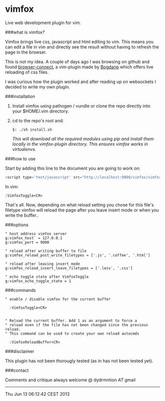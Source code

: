 vimfox
======

Live web development plugin for vim.


###what is vimfox?

Vimfox brings live css, javascript and html editing to vim. This means you
can edit a file in vim and directly see the result without having to refresh 
the page in the browser.

This is not my idea. A couple of days ago I was browsing on github and found 
[browser-connect](https://github.com/Bogdanp/browser-connect.vim), a vim-plugin
made by [Bogdanp](http://github.com/Bogdanp) which offers live reloading of css
files. 

I was curious how the plugin worked and after reading up on websockets I 
decided to write my own plugin.


###installation

1. Install vimfox using pathogen / vundle or clone the repo directly into
your $HOME/.vim directory.

2. cd to the repo's root and:
        
    `$: ./sh install.sh`

   *This will download all the required modules using pip and install
   them locally in the vimfox-plugin directory. This ensures vimfox works
   in virtualenvs.*


###how to use

Start by adding this line to the document you are going to work on:

```javascript        
<script type='text/javascript' src="http://localhost:9000/vimfox/vimfox.js"></script>
```

In vim:
```vim 
:VimfoxToggle<CR>
```

That's all. Now, depending on what reload setting you chose for this file's filetype
vimfox will reload the page after you leave insert mode or when you write the buffer..


###options


```vim
" host address vimfox server
g:vimfox_host` = 127.0.0.1
g:vimfox_port = 9000

" reload after writing buffer to file
g:vimfox_reload_post_write_filetypes = ['.js', '.coffee', '.html']

" reload after leaving insert mode
g:vimfox_reload_insert_leave_filetypes = ['.less', '.css']

" echo toggle state after VimfoxToggle
g:vimfox_echo_toggle_state = 1

```


###commands

```vim
" enable / disable vimfox for the current buffer
 
  :VimfoxToggle<CR>


" Reload the current buffer. Add 1 as an argument to force a 
" reload even if the file has not been changed since the previous reload.
" This command can be used to create your own reload autocmds
  
  :VimfoxReloadBuffer<CR>

```

###disclaimer

This plugin has not been thorougly tested (as in has not been tested yet).


###contact

Comments and critique always welcome @ dydrmntion _AT_ gmail



----
Thu Jun 13 06:12:42 CEST 2013
